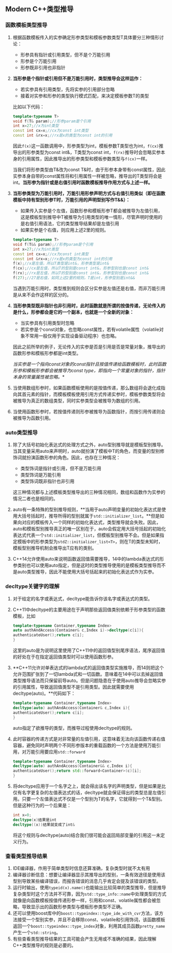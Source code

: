 ## Modern C++类型推导

### 函数模板类型推导

1. 根据函数模板传入的实参确定形参类型和模板参数类型T具体要分三种情形讨论：

   * 形参具有指针或引用类型，但不是个万能引用
   * 形参是个万能引用
   * 形参既非引用也非指针

2. **当形参是个指针或引用但不是万能引用时，类型推导会这样运作：**

   * 若实参具有引用类型，先将实参的引用部分忽略
   * 接着对实参和形参的类型执行模式匹配，来决定模板参数T的类型

   比如以下代码：

   ```c++
   template<typename T>
   void f(T& param);//形参param是个引用
   int x=27;//x为int类型
   const int cx=x;//cx为const int类型
   const int &rx=x;//rx是x的类型为const int的引用
   ```

   因此`f(x)`这一函数调用中，形参类型为int，模板参数T类型也为int，`f(cx)`推导出的形参类型为const int&，T类型为const int，`f(rx)`推导时会忽略实参本身的引用属性，因此推导出的形参类型和模板参数类型与`f(cx)`一样。

   当我们将形参类型由T&改为const T&时，由于形参本身带有const属性，因此实参本身自带的const属性将和引用属性一样被忽略，推导出的T类型将会是int。**当形参为指针或是右值引用时函数模板推导作用方式与上述一样。**

3. **当形参类型为万能引用时，万能引用形参声明方式与右值引用类似（即在函数模板中持有型别形参T时，万能引用的声明型别写作T&&）：**

   * 如果传入实参是个左值，函数形参和模板形参T都会被推导为左值引用，这是模板型别推导中T被推导为引用类型的唯一情形，尽管声明时使用的是右值引用语法，它的类型推导结果却是左值引用
   * 如果实参是个右值，则应用上述2里的规则。

   ```c++
   template<typename T>
   void f(T&& param);//形参param是个引用
   int x=27;//x为int类型
   const int cx=x;//cx为const int类型
   const int &rx=x;//rx是x的类型为const int的引用
   f(x);//x是左值，所以T类型是int&，形参类型是int&
   f(cx);//cx是左值，所以T的型别是const int&，形参型别也是const int&
   f(rx);//rx是左值，所以T的型别是const int&，形参型别也是const int&
   f(27);//27是右值，如同上述2里的规则，T是int，形参型别是int&&
   ```

   当遇到万能引用时，类型推到规则会区分实参是左值还是右值，而非万能引用是从来不会作这样的区分的。

4. **当形参类型既非指针也非引用时，此时函数就是所谓的按值传递，无论传入的是什么，形参都会是它的一个副本，也就是一个全新的对象：**

   * 当实参具有引用类型时忽略
   * 若实参是个const对象，也忽略const属性，若有volatile属性（volatile对象不常用一般仅用于实现设备驱动程序）也忽略。

   因此之前所举的例子，无论传入的实参是否是引用是否是常量对象，推导出的函数形参和模板形参都是int类型。

   **当实参是一个指向const对象的const指针且按值传递给函数模板时，此时函数形参和模板形参都会被推导为const type*，即指向一个常量对象的指针，指针本身的常量属性被忽略。**

5. 当使用数组形参时，如果函数模板使用的是按值传递，那么数组将会退化成指向其首元素的指针，而模板模板使用引用方式传递实参时，模板参数类型将会被推导为真正的数组类型，同时实参类型会被推导为数组的引用。

6. 当使用函数形参时，若按值传递则形参被推导为函数指针，而按引用传递则会被推导为函数引用。

### auto类型推导

1. 除了大括号初始化表达式的处理方式之外，auto型别推导就是模板型别推导。当其变量采用auto来声明时，auto就扮演了模板中T的角色，而变量的型别修饰词就扮演函数形参的角色。因此，也存在三种情况：

   * 类型饰词是指针或引用，但不是万能引用
   * 类型饰词是万能引用
   * 类型饰词既非指针也非引用

   这三种情况都与上述模板类型推导出的三种情况相同，数组和函数作为实参的情况二者也是相同的。

2. auto有一条特殊的型别推导规则，**当用于auto声明变量的初始化表达式是使用大括号括起时，推导所得的型别就属于`std::initializer_list`。**但是如果向对应的模板传入一个同样的初始化表达式，类型推导就会失败。因此，auto和模板型别推导真正的唯一区别在于，auto会假定用大括号括起的初始化表达式代表一个`std::initializer_list`，但模板型别推导不会。但是如果指定模板中的形参类型为`stdZ::initializer_list<T>`，则在T的类型未知时，模板型别推导机制会推导出T应有的类别。

3. C++14允许使用auto来说明函数返回值需要推导，14中的lambda表达式的形参类别也可以使用auto指定，但是这时的类型推导使用的是模板类型推导而不是auto类型推导，因此不能使用大括号括起来的初始化表达式作为实参。

### decltype关键字的理解

1. 对于给定的名字或表达式，decltype能告诉你该名字或表达式的类型。

2. C++11中decltype的主要用途在于声明那些返回值类别依赖于形参类型的函数模板，比如

   ```c++
   template<typename Container,typename Index>
   auto authAndAccess(Container& c,Index i)->decltype(c[i]){
   authenticateUser();return c[i];
   }
   ```
   这里的auto是为说明这里使用了C++11中的返回值型别尾序语法，尾序返回值的好处在于在指定返回值类型时可以使用函数形参。

3. **C++11允许对单表达式的lambda式的返回值类型实施推导，而14则把这个允许范围扩张到了一切lambda式和一切函数。意味着在14中可以去掉返回值类型推导语法而只保留前导auto。但是问题隐患在于使用auto推导会忽略实参的引用属性，导致返回值类型不是引用类型。因此就需要使用decltype(auto)。**代码如下：

   ```c++
   template<typename Container,typename Index>
   decltype(auto) authAndAccess(Container& c,Index i){
   authenticateUser();return c[i];
   }
   ```
   auto指定了欲推导的类型，而推导过程使用decltype的规则。

4. 此时容器的传递方式是对非常量的左值引用，这意味着无法向该函数传递右值容器，避免同时声明两个不同形参版本的重载函数的一个方法是使用万能引用，对万能引用要应用`std::forward`

   ```c++
   template<typename Container,typename Index>
   decltype(auto) authAndAccess(Container&& c,Index i){
   authenticateUser();return std::forward<Container>(c)[i];
   }
   
   ```

5. 将decltype应用于一个名字之上，就会得出该名字的声明类型，但是如果是比仅有名字更复杂的左值表达式的话，decltype就会保证得出的类型总是左值引用。只要一个左值表达式不仅是一个型别为T的名字，它就得到一个T&型别。但是这种行为的一个后果是：

   ```c++
   int x=0;
   decltype(x)结果是int
   decltype((x))结果就变成了int&
   ```

   将这个规则与decltype(auto)结合我们很可能会返回局部变量的引用这一未定义行为。

### 查看类型推导结果

1. IDE编译器，作用于简单类型时信息还算准确，复杂类型时就不太有用
2. 编译器诊断信息：想要让编译器显示其推导出的型别，一条有效途径是使用该型别导致某些编译错误，而报告错误的消息几乎肯定会提及该错误的类型。
3. 运行时输出，使用`typeid(x).name()`也能输出比较简单的类型推导，但是推导复杂类型时这个方法并不可靠，因为`std::type_info::name`中处理类型的方式就像是向函数模板按值传递形参一样，引用和const、volatile属性都会被忽略，导致显示出的函数形参类型与模板形参类型不正确。
4. 还可以使用boost库中的`boost::typeindex::type_ide_with_cvr`方法，该方法接受一个型别实参，并且不会移除const、volatile和引用饰词，该函数模板返回一个`boost::typeindex::type_index`对象，利用其成员函数`pretty_name`产生一个`std::string`。
5. 有些查看类型推导结果的工具可能会产生无用或不准确的结果，因此理解C++类型推导的规则是必要的。
